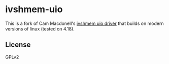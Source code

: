 ivshmem-uio
===========

This is a fork of Cam Macdonell's [ivshmem uio driver](https://github.com/cmacdonell/ivshmem-code/blob/master/kernel_module/uio/uio_ivshmem.c)
that builds on modern versions of linux (tested on 4.18).

License
-------
GPLv2
